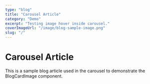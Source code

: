 ```yaml
---
type: "blog"
title: "Carousel Article"
category: "Demo"
excerpt: "Testing image hover inside carousel."
coverImageUrl: "/image/blog-sample-image.png"
slug: "/"
---
```


# Carousel Article

This is a sample blog article used in the carousel to demonstrate the BlogCardImage component.